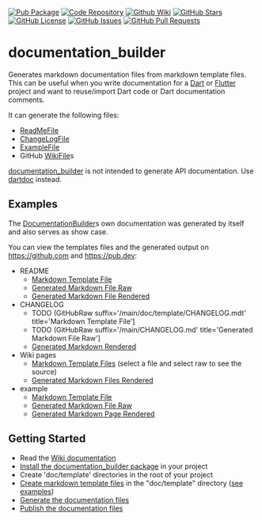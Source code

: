 [//]: # (This file was generated from: doc/template/README.mdt using the documentation_builder package on: 2021-10-17 16:00:54.022028.)
[![Pub Package](https://img.shields.io/pub/v/documentation_builder)](https://pub.dev/packages/documentation_builder)
[![Code Repository](https://img.shields.io/badge/repository-git%20hub-informational)](https://github.com/efficientyboosters/documentation_builder)
[![Github Wiki](https://img.shields.io/badge/documentation-wiki-informational)](https://github.com/efficientyboosters/documentation_builder/wiki)
[![GitHub Stars](https://img.shields.io/github/stars/efficientyboosters/documentation_builder)](https://github.com/efficientyboosters/documentation_builder/stargazers)
[![GitHub License](https://img.shields.io/badge/license-MIT-informational)](https://github.com/efficientyboosters/documentation_builder/blob/main/LICENSE)
[![GitHub Issues](https://img.shields.io/github/issues/efficientyboosters/documentation_builder)](https://github.com/efficientyboosters/documentation_builder/issues)
[![GitHub Pull Requests](https://img.shields.io/github/issues-pr/efficientyboosters/documentation_builder)](https://github.com/efficientyboosters/documentation_builder/pulls)

<a id='documentation-builder'></a>
# documentation_builder
Generates markdown documentation files from markdown template files.
This can be useful when you write documentation for a
[Dart](https://dart.dev/) or [Flutter](https://flutter.dev/) project
and want to reuse/import Dart code or Dart documentation comments.

It can generate the following files:
- [ReadMeFile](https://github.com/efficientyboosters/documentation_builder/wiki/03-Markdown-Template-Files#readme-template-file)
- [ChangeLogFile](https://github.com/efficientyboosters/documentation_builder/wiki/03-Markdown-Template-Files#changelog-template-file)
- [ExampleFile](https://github.com/efficientyboosters/documentation_builder/wiki/03-Markdown-Template-Files#example-template-file)
- GitHub [WikiFile](https://github.com/efficientyboosters/documentation_builder/wiki/03-Markdown-Template-Files#wiki-template-files)s

[documentation_builder](https://pub.dev/packages/documentation_builder) is not intended to generate API documentation.
Use [dartdoc](https://dart.dev/tools/dartdoc) instead.


<a id='examples'></a>
## Examples
The [DocumentationBuilder](https://github.com/efficientyboosters/documentation_builder/wiki/01-Documentation-Builder#lib-builder-documentation-builder-dart-documentationbuilder)s own documentation was generated by itself and also serves as show case.

You can view the templates files and the generated output on https://github.com and https://pub.dev:

- README
  - [Markdown Template File](https://raw.githubusercontent.com/efficientyboosters/documentation_builder/main/doc/template/README.mdt)
  - [Generated Markdown File Raw](https://raw.githubusercontent.com/efficientyboosters/documentation_builder/main/README.md)
  - [Generated Markdown File Rendered](https://pub.dev/packages/documentation_builder)
- CHANGELOG
  - TODO (GitHubRaw suffix='/main/doc/template/CHANGELOG.mdt' title='Markdown Template File']
  - TODO (GitHubRaw suffix='/main/CHANGELOG.md' title='Generated Markdown File Raw']
  - [Generated Markdown Rendered](https://pub.dev/packages/documentation_builder/versions)
- Wiki pages
  - [Markdown Template Files](https://github.com/efficientyboosters/documentation_builder/tree/main/doc/template) (select a file and select raw to see the source)
  - [Generated Markdown Files Rendered](https://github.com/efficientyboosters/documentation_builder/wiki)
- example
  - [Markdown Template File](https://raw.githubusercontent.com/efficientyboosters/documentation_builder/main/doc/template/example.mdt)
  - [Generated Markdown File Raw](https://raw.githubusercontent.com/efficientyboosters/documentation_builder/main/example/example.md)
  - [Generated Markdown Page Rendered](https://pub.dev/packages/documentation_builder/example)

<a id='getting-started'></a>
## Getting Started
- Read the [Wiki documentation](https://github.com/efficientyboosters/documentation_builder/wiki)
- [Install the documentation_builder package](https://pub.dev/packages/documentation_builder/install) in your project
- Create 'doc/template' directories in the root of your project
- [Create markdown template files](https://github.com/efficientyboosters/documentation_builder/wiki/03-Markdown-Template-Files) in the "doc/template" directory ([see examples](https://github.com/efficientyboosters/documentation_builder/wiki/09-Examples))
- [Generate the documentation files](https://github.com/efficientyboosters/documentation_builder/wiki/07-Generating-Documentation-Files)
- [Publish the documentation files](https://github.com/efficientyboosters/documentation_builder/wiki/08-Publishing-Documentation-Files)